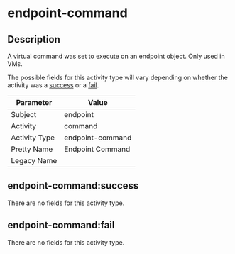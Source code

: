 endpoint-command
================

Description
-----------
A virtual command was set to execute on an endpoint object. Only used in VMs. 

The possible fields for this activity type will vary depending on whether the activity was a [success](#endpoint-commandsuccess) or a [fail](#endpoint-commandfail).

| Parameter     | Value            |
| ------------- | ---------------- |
| Subject       | endpoint         |
| Activity      | command          |
| Activity Type | endpoint-command |
| Pretty Name   | Endpoint Command |
| Legacy Name   |                  |

endpoint-command:success
------------------------

There are no fields for this activity type.


endpoint-command:fail
---------------------

There are no fields for this activity type.

